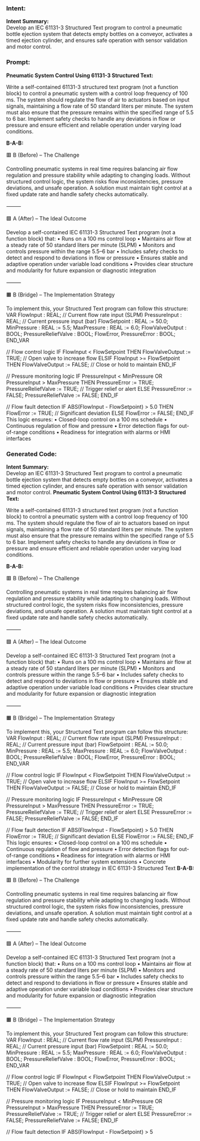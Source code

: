### Intent:
**Intent Summary:**  
Develop an IEC 61131-3 Structured Text program to control a pneumatic bottle ejection system that detects empty bottles on a conveyor, activates a timed ejection cylinder, and ensures safe operation with sensor validation and motor control.

### Prompt:
**Pneumatic System Control Using 61131-3 Structured Text:**

Write a self-contained 61131-3 structured text program (not a function block) to control a pneumatic system with a control loop frequency of 100 ms. The system should regulate the flow of air to actuators based on input signals, maintaining a flow rate of 50 standard liters per minute. The system must also ensure that the pressure remains within the specified range of 5.5 to 6 bar. Implement safety checks to handle any deviations in flow or pressure and ensure efficient and reliable operation under varying load conditions.

**B-A-B:**

🟥 B (Before) – The Challenge

Controlling pneumatic systems in real time requires balancing air flow regulation and pressure stability while adapting to changing loads. Without structured control logic, the system risks flow inconsistencies, pressure deviations, and unsafe operation. A solution must maintain tight control at a fixed update rate and handle safety checks automatically.

⸻

🟩 A (After) – The Ideal Outcome

Develop a self-contained IEC 61131-3 Structured Text program (not a function block) that:
	•	Runs on a 100 ms control loop
	•	Maintains air flow at a steady rate of 50 standard liters per minute (SLPM)
	•	Monitors and controls pressure within the range 5.5–6 bar
	•	Includes safety checks to detect and respond to deviations in flow or pressure
	•	Ensures stable and adaptive operation under variable load conditions
	•	Provides clear structure and modularity for future expansion or diagnostic integration

⸻

🟧 B (Bridge) – The Implementation Strategy

To implement this, your Structured Text program can follow this structure:
VAR
    FlowInput : REAL;         // Current flow rate input (SLPM)
    PressureInput : REAL;     // Current pressure input (bar)
    FlowSetpoint : REAL := 50.0;
    MinPressure : REAL := 5.5;
    MaxPressure : REAL := 6.0;
    FlowValveOutput : BOOL;
    PressureReliefValve : BOOL;
    FlowError, PressureError : BOOL;
END_VAR

// Flow control logic
IF FlowInput < FlowSetpoint THEN
    FlowValveOutput := TRUE;     // Open valve to increase flow
ELSIF FlowInput >= FlowSetpoint THEN
    FlowValveOutput := FALSE;    // Close or hold to maintain
END_IF

// Pressure monitoring logic
IF PressureInput < MinPressure OR PressureInput > MaxPressure THEN
    PressureError := TRUE;
    PressureReliefValve := TRUE; // Trigger relief or alert
ELSE
    PressureError := FALSE;
    PressureReliefValve := FALSE;
END_IF

// Flow fault detection
IF ABS(FlowInput - FlowSetpoint) > 5.0 THEN
    FlowError := TRUE; // Significant deviation
ELSE
    FlowError := FALSE;
END_IF
This logic ensures:
	•	Closed-loop control on a 100 ms schedule
	•	Continuous regulation of flow and pressure
	•	Error detection flags for out-of-range conditions
	•	Readiness for integration with alarms or HMI interfaces

### Generated Code:
**Intent Summary:**  
Develop an IEC 61131-3 Structured Text program to control a pneumatic bottle ejection system that detects empty bottles on a conveyor, activates a timed ejection cylinder, and ensures safe operation with sensor validation and motor control.
**Pneumatic System Control Using 61131-3 Structured Text:**

Write a self-contained 61131-3 structured text program (not a function block) to control a pneumatic system with a control loop frequency of 100 ms. The system should regulate the flow of air to actuators based on input signals, maintaining a flow rate of 50 standard liters per minute. The system must also ensure that the pressure remains within the specified range of 5.5 to 6 bar. Implement safety checks to handle any deviations in flow or pressure and ensure efficient and reliable operation under varying load conditions.

**B-A-B:**

🟥 B (Before) – The Challenge

Controlling pneumatic systems in real time requires balancing air flow regulation and pressure stability while adapting to changing loads. Without structured control logic, the system risks flow inconsistencies, pressure deviations, and unsafe operation. A solution must maintain tight control at a fixed update rate and handle safety checks automatically.

⸻

🟩 A (After) – The Ideal Outcome

Develop a self-contained IEC 61131-3 Structured Text program (not a function block) that:
	•	Runs on a 100 ms control loop
	•	Maintains air flow at a steady rate of 50 standard liters per minute (SLPM)
	•	Monitors and controls pressure within the range 5.5–6 bar
	•	Includes safety checks to detect and respond to deviations in flow or pressure
	•	Ensures stable and adaptive operation under variable load conditions
	•	Provides clear structure and modularity for future expansion or diagnostic integration

⸻

🟧 B (Bridge) – The Implementation Strategy

To implement this, your Structured Text program can follow this structure:
VAR
    FlowInput : REAL;         // Current flow rate input (SLPM)
    PressureInput : REAL;     // Current pressure input (bar)
    FlowSetpoint : REAL := 50.0;
    MinPressure : REAL := 5.5;
    MaxPressure : REAL := 6.0;
    FlowValveOutput : BOOL;
    PressureReliefValve : BOOL;
    FlowError, PressureError : BOOL;
END_VAR

// Flow control logic
IF FlowInput < FlowSetpoint THEN
    FlowValveOutput := TRUE;     // Open valve to increase flow
ELSIF FlowInput >= FlowSetpoint THEN
    FlowValveOutput := FALSE;    // Close or hold to maintain
END_IF

// Pressure monitoring logic
IF PressureInput < MinPressure OR PressureInput > MaxPressure THEN
    PressureError := TRUE;
    PressureReliefValve := TRUE; // Trigger relief or alert
ELSE
    PressureError := FALSE;
    PressureReliefValve := FALSE;
END_IF

// Flow fault detection
IF ABS(FlowInput - FlowSetpoint) > 5.0 THEN
    FlowError := TRUE; // Significant deviation
ELSE
    FlowError := FALSE;
END_IF
This logic ensures:
	•	Closed-loop control on a 100 ms schedule
	•	Continuous regulation of flow and pressure
	•	Error detection flags for out-of-range conditions
	•	Readiness for integration with alarms or HMI interfaces
	•	Modularity for further system extensions
	•	Concrete implementation of the control strategy in IEC 61131-3 Structured Text
**B-A-B:**

🟥 B (Before) – The Challenge

Controlling pneumatic systems in real time requires balancing air flow regulation and pressure stability while adapting to changing loads. Without structured control logic, the system risks flow inconsistencies, pressure deviations, and unsafe operation. A solution must maintain tight control at a fixed update rate and handle safety checks automatically.

⸻

🟩 A (After) – The Ideal Outcome

Develop a self-contained IEC 61131-3 Structured Text program (not a function block) that:
	•	Runs on a 100 ms control loop
	•	Maintains air flow at a steady rate of 50 standard liters per minute (SLPM)
	•	Monitors and controls pressure within the range 5.5–6 bar
	•	Includes safety checks to detect and respond to deviations in flow or pressure
	•	Ensures stable and adaptive operation under variable load conditions
	•	Provides clear structure and modularity for future expansion or diagnostic integration

⸻

🟧 B (Bridge) – The Implementation Strategy

To implement this, your Structured Text program can follow this structure:
VAR
    FlowInput : REAL;         // Current flow rate input (SLPM)
    PressureInput : REAL;     // Current pressure input (bar)
    FlowSetpoint : REAL := 50.0;
    MinPressure : REAL := 5.5;
    MaxPressure : REAL := 6.0;
    FlowValveOutput : BOOL;
    PressureReliefValve : BOOL;
    FlowError, PressureError : BOOL;
END_VAR

// Flow control logic
IF FlowInput < FlowSetpoint THEN
    FlowValveOutput := TRUE;     // Open valve to increase flow
ELSIF FlowInput >= FlowSetpoint THEN
    FlowValveOutput := FALSE;    // Close or hold to maintain
END_IF

// Pressure monitoring logic
IF PressureInput < MinPressure OR PressureInput > MaxPressure THEN
    PressureError := TRUE;
    PressureReliefValve := TRUE; // Trigger relief or alert
ELSE
    PressureError := FALSE;
    PressureReliefValve := FALSE;
END_IF

// Flow fault detection
IF ABS(FlowInput - FlowSetpoint) > 5

